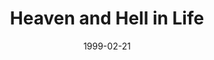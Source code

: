 ---
layout: message
category: message
series: "From Here To Eternity"
title: "Heaven and Hell in Life "
date: 1999-02-21
message_id: 406
---
